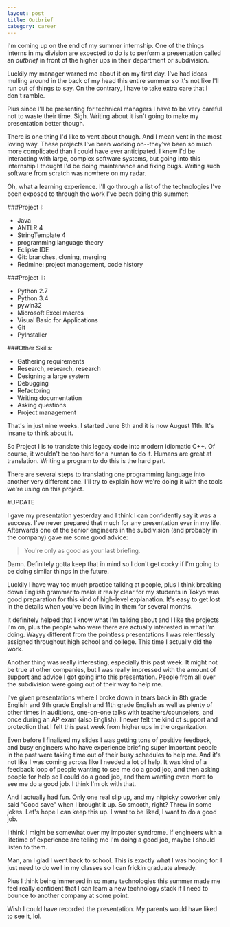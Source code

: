 ```yaml
---
layout: post
title: Outbrief
category: career
---
```


I'm coming up on the end of my summer internship. One of the things interns in my division are expected to do is to perform a presentation called an *outbrief* in front of the higher ups in their department or subdivision.

Luckily my manager warned me about it on my first day. I've had ideas mulling around in the back of my head this entire summer so it's not like I'll run out of things to say. On the contrary, I have to take extra care that I don't ramble.

Plus since I'll be presenting for technical managers I have to be very careful not to waste their time. Sigh. Writing about it isn't going to make my presentation better though.

There is one thing I'd like to vent about though. And I mean vent in the most loving way. These projects I've been working on--they've been so much more complicated than I could have ever anticipated. I knew I'd be interacting with large, complex software systems, but going into this internship I thought I'd be doing maintenance and fixing bugs. Writing such software from scratch was nowhere on my radar.

Oh, what a learning experience. I'll go through a list of the technologies I've been exposed to through the work I've been doing this summer:

###Project I:

- Java
- ANTLR 4
- StringTemplate 4
- programming language theory
- Eclipse IDE
- Git: branches, cloning, merging
- Redmine: project management, code history

###Project II:

- Python 2.7
- Python 3.4
- pywin32
- Microsoft Excel macros
- Visual Basic for Applications
- Git
- PyInstaller

###Other Skills:

- Gathering requirements
- Research, research, research
- Designing a large system
- Debugging
- Refactoring
- Writing documentation
- Asking questions
- Project management

That's in just nine weeks. I started June 8th and it is now August 11th. It's insane to think about it.

So Project I is to translate this legacy code into modern idiomatic C++. Of course, it wouldn't be too hard for a human to do it. Humans are great at translation. Writing a program to do this is the hard part.

There are several steps to translating one programming language into another very different one. I'll try to explain how we're doing it with the tools we're using on this project.


#UPDATE

I gave my presentation yesterday and I think I can confidently say it was a success. I've never prepared that much for any presentation ever in my life. Afterwards one of the senior engineers in the subdivision (and probably in the company) gave me some good advice:

>You're only as good as your last briefing.

Damn. Definitely gotta keep that in mind so I don't get cocky if I'm going to be doing similar things in the future.

Luckily I have way too much practice talking at people, plus I think breaking down English grammar to make it really clear for my students in Tokyo was good preparation for this kind of high-level explanation. It's easy to get lost in the details when you've been living in them for several months.

It definitely helped that I know what I'm talking about and I like the projects I'm on, plus the people who were there are actually interested in what I'm doing. Wayyy different from the pointless presentations I was relentlessly assigned throughout high school and college. This time I actually did the work.

Another thing was really interesting, especially this past week. It might not be true at other companies, but I was really impressed with the amount of support and advice I got going into this presentation. People from all over the subdivision were going out of their way to help me.

I've given presentations where I broke down in tears back in 8th grade English and 9th grade English and 11th grade English as well as plenty of other times in auditions, one-on-one talks with teachers/counselors, and once during an AP exam (also English). I never felt the kind of support and protection that I felt this past week from higher ups in the organization. 

Even before I finalized my slides I was getting tons of positive feedback, and busy engineers who have experience briefing super important people in the past were taking time out of their busy schedules to help me. And it's not like I was coming across like I needed a lot of help. It was kind of a feedback loop of people wanting to see me do a good job, and then asking people for help so I could do a good job, and them wanting even more to see me do a good job. I think I'm ok with that.

And I actually had fun. Only one real slip up, and my nitpicky coworker only said "Good save" when I brought it up. So smooth, right? Threw in some jokes. Let's hope I can keep this up. I want to be liked, I want to do a good job.

I think I might be somewhat over my imposter syndrome. If engineers with a lifetime of experience are telling me I'm doing a good job, maybe I should listen to them.

Man, am I glad I went back to school. This is exactly what I was hoping for. I just need to do well in my classes so I can frickin graduate already.

Plus I think being immersed in so many technologies this summer made me feel really confident that I can learn a new technology stack if I need to bounce to another company at some point.

Wish I could have recorded the presentation. My parents would have liked to see it, lol.